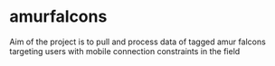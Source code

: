 amurfalcons
===========

Aim of the project is to pull and process data of tagged amur falcons targeting users with mobile connection constraints in the field
